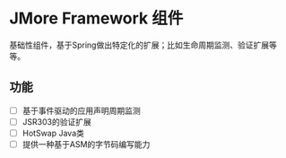 # JMore Framework 组件

基础性组件，基于Spring做出特定化的扩展；比如生命周期监测、验证扩展等等。

## 功能

-[ ] 基于事件驱动的应用声明周期监测
-[ ] JSR303的验证扩展
-[ ] HotSwap Java类
-[ ] 提供一种基于ASM的字节码编写能力
